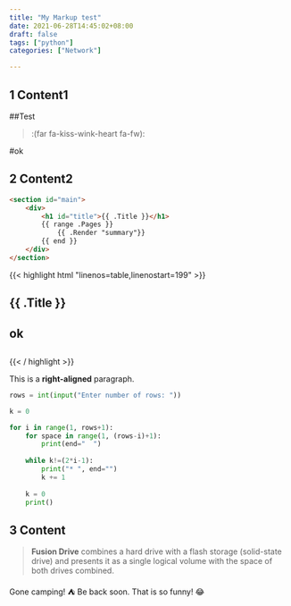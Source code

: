 ```yaml
---
title: "My Markup test"
date: 2021-06-28T14:45:02+08:00
draft: false
tags: ["python"]
categories: ["Network"]

---
```




## 1 Content1

##Test
> :(far fa-kiss-wink-heart fa-fw):

#ok

## 2 Content2

```html
<section id="main">
    <div>
        <h1 id="title">{{ .Title }}</h1>
        {{ range .Pages }}
            {{ .Render "summary"}}
        {{ end }}
    </div>
</section>
```

{{< highlight html "linenos=table,linenostart=199" >}}
<section id="main">
    <div>
        <h1 id="title">{{ .Title }}</h1>
        <h2>ok<h2>
    </div>
</section>
{{< / highlight >}}

This is a **right-aligned** paragraph.


```python
rows = int(input("Enter number of rows: "))

k = 0

for i in range(1, rows+1):
    for space in range(1, (rows-i)+1):
        print(end="  ")
   
    while k!=(2*i-1):
        print("* ", end="")
        k += 1
   
    k = 0
    print()
```

## 3 Content


> **Fusion Drive** combines a hard drive with a flash storage (solid-state drive) and presents it as a single logical volume with the space of both drives combined.

Gone camping! :tent: Be back soon.
That is so funny! :joy:

